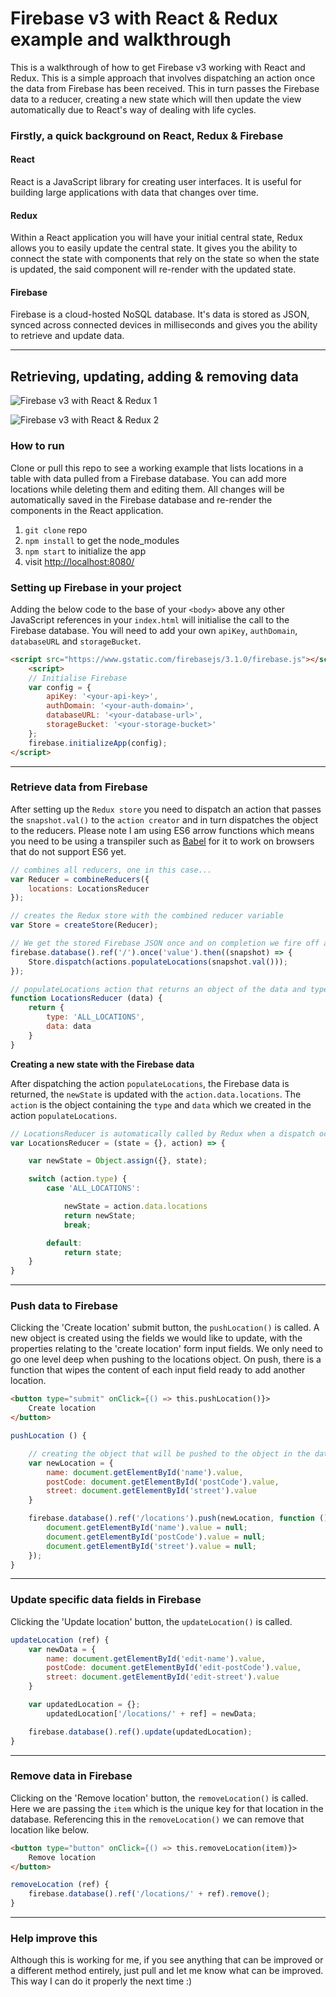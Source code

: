 # Firebase v3 with React & Redux example and walkthrough

This is a walkthrough of how to get Firebase v3 working with React and Redux. This is a simple approach that involves dispatching an action once the data from Firebase has been received. This in turn passes the Firebase data to a reducer, creating a new state which will then update the view automatically due to React's way of dealing with life cycles.

### Firstly, a quick background on React, Redux & Firebase

#### React

React is a JavaScript library for creating user interfaces. It is useful for building large applications with data that changes over time.

#### Redux

Within a React application you will have your initial central state, Redux allows you to easily update the central state. It gives you the ability to connect the state with components that rely on the state so when the state is updated, the said component will re-render with the updated state.

#### Firebase

Firebase is a cloud-hosted NoSQL database. It's data is stored as JSON, synced across connected devices in milliseconds and gives you the ability to retrieve and update data.


---


## Retrieving, updating, adding & removing data

![Firebase v3 with React & Redux 1](images/redux-1.jpg)

![Firebase v3 with React & Redux 2](images/redux-2.jpg)

### How to run

Clone or pull this repo to see a working example that lists locations in a table with data pulled from a Firebase database. You can add more locations while deleting them and editing them. All changes will be automatically saved in the Firebase database and re-render the components in the React application.

1. `git clone` repo
2. `npm install` to get the node_modules
3. `npm start` to initialize the app
4. visit [http://localhost:8080/](http://localhost:8080/)

### Setting up Firebase in your project

Adding the below code to the base of your `<body>` above any other JavaScript references in your `index.html` will initialise the call to the Firebase database.
You will need to add your own `apiKey`, `authDomain`, `databaseURL` and `storageBucket`.

```html
<script src="https://www.gstatic.com/firebasejs/3.1.0/firebase.js"></script>
    <script>
    // Initialise Firebase
    var config = {
        apiKey: '<your-api-key>',
        authDomain: '<your-auth-domain>',
        databaseURL: '<your-database-url>',
        storageBucket: '<your-storage-bucket>'
    };
    firebase.initializeApp(config);
</script>
```

---


### Retrieve data from Firebase

After setting up the `Redux store` you need to dispatch an action that passes the `snapshot.val()` to the `action creator` and in turn dispatches the object to the reducers. Please note I am using ES6 arrow functions which means you need to be using a transpiler such as [Babel](https://babeljs.io/) for it to work on browsers that do not support ES6 yet.

```javascript
// combines all reducers, one in this case...
var Reducer = combineReducers({
    locations: LocationsReducer
});

// creates the Redux store with the combined reducer variable
var Store = createStore(Reducer);

// We get the stored Firebase JSON once and on completion we fire off a dispatch
firebase.database().ref('/').once('value').then((snapshot) => {
    Store.dispatch(actions.populateLocations(snapshot.val()));
});

// populateLocations action that returns an object of the data and type so when it it passed into the reducer, we know what should be updated
function LocationsReducer (data) {
    return {
        type: 'ALL_LOCATIONS',
        data: data
    }
}
```

**Creating a new state with the Firebase data**

After dispatching the action `populateLocations`, the Firebase data is returned, the `newState` is updated with the `action.data.locations`. The `action` is the object containing the `type` and `data` which we created in the action `populateLocations`.

```javascript
// LocationsReducer is automatically called by Redux when a dispatch occurs
var LocationsReducer = (state = {}, action) => {

    var newState = Object.assign({}, state);

    switch (action.type) {
        case 'ALL_LOCATIONS':

            newState = action.data.locations
            return newState;
            break;

        default:
            return state;
    }
}
```

---


### Push data to Firebase

Clicking the 'Create location' submit button, the `pushLocation()` is called. A new object is created using the fields we would like to update, with the properties relating to the 'create location' form input fields. We only need to go one level deep when pushing to the locations object. On push, there is a function that wipes the content of each input field ready to add another location.

```html
<button type="submit" onClick={() => this.pushLocation()}>
    Create location
</button>
```

```javascript
pushLocation () {

    // creating the object that will be pushed to the object in the database
    var newLocation = {
        name: document.getElementById('name').value,
        postCode: document.getElementById('postCode').value,
        street: document.getElementById('street').value
    }

    firebase.database().ref('/locations').push(newLocation, function () {
        document.getElementById('name').value = null;
        document.getElementById('postCode').value = null;
        document.getElementById('street').value = null;
    });
}
```

---

### Update specific data fields in Firebase

Clicking the 'Update location' button, the `updateLocation()` is called.

```javascript
updateLocation (ref) {
    var newData = {
        name: document.getElementById('edit-name').value,
        postCode: document.getElementById('edit-postCode').value,
        street: document.getElementById('edit-street').value
    }

    var updatedLocation = {};
        updatedLocation['/locations/' + ref] = newData;

    firebase.database().ref().update(updatedLocation);
}
```

---

### Remove data in Firebase

Clicking on the 'Remove location' button, the `removeLocation()` is called. Here we are passing the `item` which is the unique key for that location in the database. Referencing this in the `removeLocation()` we can remove that location like below.

```html
<button type="button" onClick={() => this.removeLocation(item)}>
    Remove location
</button>
```

```javascript
removeLocation (ref) {
    firebase.database().ref('/locations/' + ref).remove();
}
```

---

### Help improve this

Although this is working for me, if you see anything that can be improved or a different method entirely, just pull and let me know what can be improved. This way I can do it properly the next time :)
